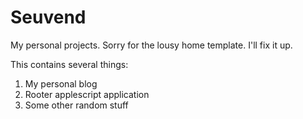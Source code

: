 Seuvend
================

My personal projects. Sorry for the lousy home template. I'll fix it up.

This contains several things:
1. My personal blog
2. Rooter applescript application
3. Some other random stuff

